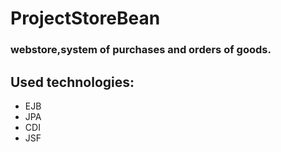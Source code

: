 # ProjectStoreBean 
### webstore,system of purchases and orders of goods.
## Used technologies:
* EJB
* JPA
* CDI
* JSF

